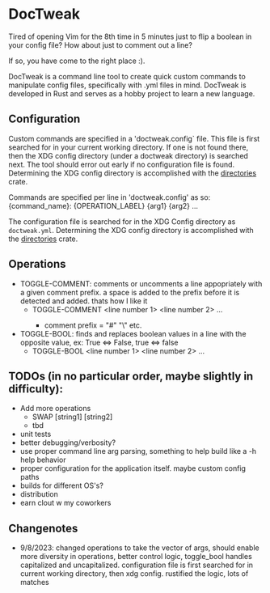 # DocTweak

Tired of opening Vim for the 8th time in 5 minutes just to flip a boolean
in your config file? How about just to comment out a line?

If so, you have come to the right place :).

DocTweak is a command line tool to create quick custom commands to manipulate
config files, specifically with .yml files in mind. DocTweak is developed in Rust
and serves as a hobby project to learn a new language.

## Configuration
Custom commands are specified in a 'doctweak.config` file. This file is first
searched for in your current working directory. If one is not found there, then
the XDG config directory (under a doctweak directory) is searched next. The tool
should error out early if no configuration file is found. Determining the XDG 
config directory is accomplished with the
[directories](https://docs.rs/directories/latest/directories/) crate.

Commands are specified per line in 'doctweak.config' as so:
{command_name}: {OPERATION_LABEL} {arg1} {arg2} ...

The configuration file is searched for in the XDG Config directory as `doctweak.yml`.
Determining the XDG config directory is accomplished with the
[directories](https://docs.rs/directories/latest/directories/) crate.

## Operations
- TOGGLE-COMMENT: comments or uncomments a line appopriately with a given comment prefix.
a space is added to the prefix before it is detected and added. thats how I like it
    - TOGGLE-COMMENT <filepath> <comment prefix> <line number 1> <line number 2> ...
        + comment prefix = "#" "\\" etc.
- TOGGLE-BOOL: finds and replaces boolean values in a line with the opposite
value, ex: True <=> False, true <=> false
    - TOGGLE-BOOL <filepath> <line number 1> <line number 2> ...

## TODOs (in no particular order, maybe slightly in difficulty):
- Add more operations
    - SWAP [string1] [string2]
    - tbd
- unit tests
- better debugging/verbosity?
- use proper command line arg parsing, something to help build like a -h help
behavior
- proper configuration for the application itself. maybe custom config paths
- builds for different OS's?
- distribution
- earn clout w my coworkers


## Changenotes

- 9/8/2023: changed operations to take the vector of args, should enable more diversity
in operations, better control logic, toggle_bool handles capitalized and uncapitalized.
configuration file is first searched for in current working directory, then xdg config.
rustified the logic, lots of matches
